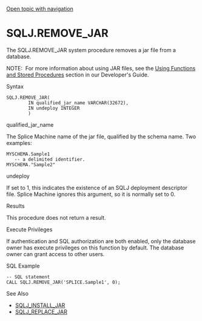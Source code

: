 [Open topic with navigation](../../../index.html#Shared/SQLReference/BuiltInSysProcs/SQLJRemoveJar.html)

<a href="" id="BuiltInSysProcs.SQLJRemoveJar"></a>[]()SQLJ.REMOVE\_JAR
======================================================================

The <span class="ItalicFont">SQLJ.REMOVE\_JAR</span> system procedure removes a jar file from a database.

<span class="autonumber"><span class="noteAutoNum">NOTE:  </span></span>For more information about using JAR files, see the [Using Functions and Stored Procedures](../../Developers/FcnsAndProcs/Intro.FcnsAndProcs.html) section in our <span class="ItalicFont">Developer's Guide</span>.

Syntax

``` FcnSyntax
SQLJ.REMOVE_JAR(
        IN qualified_jar_name VARCHAR(32672),
        IN undeploy INTEGER
        )
```

qualified\_jar\_name

The Splice Machine name of the jar file, qualified by the schema name. Two examples:

``` Example
MYSCHEMA.Sample1
   -- a delimited identifier.
MYSCHEMA."Sample2"
```

undeploy

If set to <span class="CodeFont">1</span>, this indicates the existence of an SQLJ deployment descriptor file. Splice Machine ignores this argument, so it is normally set to <span class="CodeFont">0</span>.

Results

This procedure does not return a result.

Execute Privileges

If authentication and SQL authorization are both enabled, only the database owner has execute privileges on this function by default. The database owner can grant access to other users.

SQL Example

``` Example
-- SQL statement
CALL SQLJ.REMOVE_JAR('SPLICE.Sample1', 0);
```

See Also

-   [<span class="CodeFont">SQLJ\_INSTALL\_JAR</span>](SQLJInstallJar.html)
-   [<span class="CodeFont">SQLJ\_REPLACE\_JAR</span>](SQLJReplaceJar.html)

 


